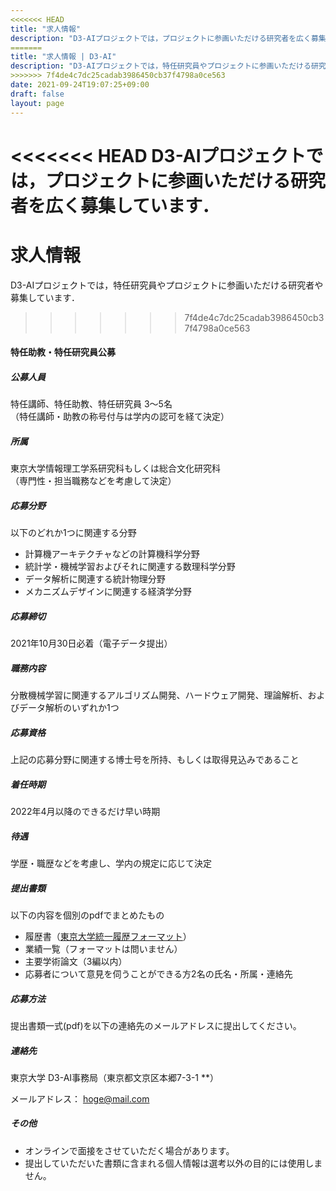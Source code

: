 ```yaml
---
<<<<<<< HEAD
title: "求人情報"
description: "D3-AIプロジェクトでは，プロジェクトに参画いただける研究者を広く募集しています．"
=======
title: "求人情報 | D3-AI"
description: "D3-AIプロジェクトでは，特任研究員やプロジェクトに参画いただける研究者や募集しています．"
>>>>>>> 7f4de4c7dc25cadab3986450cb37f4798a0ce563
date: 2021-09-24T19:07:25+09:00
draft: false
layout: page
---
```


<<<<<<< HEAD
D3-AIプロジェクトでは，プロジェクトに参画いただける研究者を広く募集しています．
=======
# 求人情報

D3-AIプロジェクトでは，特任研究員やプロジェクトに参画いただける研究者や募集しています．
>>>>>>> 7f4de4c7dc25cadab3986450cb37f4798a0ce563

#### 特任助教・特任研究員公募

##### 公募人員
特任講師、特任助教、特任研究員 3〜5名  
（特任講師・助教の称号付与は学内の認可を経て決定）

##### 所属
東京大学情報理工学系研究科もしくは総合文化研究科  
（専門性・担当職務などを考慮して決定）

##### 応募分野
以下のどれか1つに関連する分野

- 計算機アーキテクチャなどの計算機科学分野
- 統計学・機械学習およびそれに関連する数理科学分野
- データ解析に関連する統計物理分野
- メカニズムデザインに関連する経済学分野


##### 応募締切
2021年10月30日必着（電子データ提出）

##### 職務内容
分散機械学習に関連するアルゴリズム開発、ハードウェア開発、理論解析、およびデータ解析のいずれか1つ

##### 応募資格
上記の応募分野に関連する博士号を所持、もしくは取得見込みであること

##### 着任時期
2022年4月以降のできるだけ早い時期

##### 待遇
学歴・職歴などを考慮し、学内の規定に応じて決定

##### 提出書類

以下の内容を個別のpdfでまとめたもの

- 履歴書（[東京大学統一履歴フォーマット](https://www.u-tokyo.ac.jp/ja/about/jobs/r01.html)）
- 業績一覧（フォーマットは問いません）
- 主要学術論文（3編以内）
- 応募者について意見を伺うことができる方2名の氏名・所属・連絡先

##### 応募方法

提出書類一式(pdf)を以下の連絡先のメールアドレスに提出してください。

##### 連絡先

東京大学 D3-AI事務局（東京都文京区本郷7-3-1 **）

メールアドレス： hoge@mail.com

##### その他

- オンラインで面接をさせていただく場合があります。
- 提出していただいた書類に含まれる個人情報は選考以外の目的には使用しません。